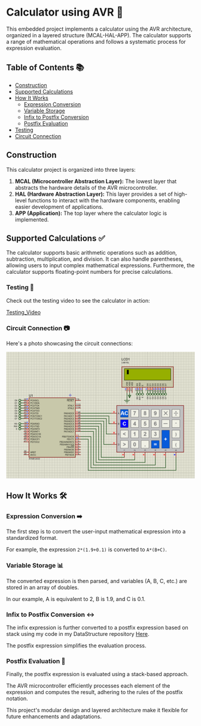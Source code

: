 # Calculator using AVR 🧮

This embedded project implements a calculator using the AVR architecture, organized in a layered structure (MCAL-HAL-APP). The calculator supports a range of mathematical operations and follows a systematic process for expression evaluation.

## Table of Contents 📚

- [Construction](#construction)
- [Supported Calculations](#supported-calculations-)
- [How It Works](#how-it-works-%EF%B8%8F)
  - [Expression Conversion](#expression-conversion-%EF%B8%8F)
  - [Variable Storage](#variable-storage-)
  - [Infix to Postfix Conversion](#infix-to-postfix-conversion-%EF%B8%8F)
  - [Postfix Evaluation](#postfix-evaluation-)
- [Testing](#testing-)
- [Circuit Connection](#circuit-connection-)

## Construction

This calculator project is organized into three layers:

1. **MCAL (Microcontroller Abstraction Layer):** The lowest layer that abstracts the hardware details of the AVR microcontroller.
2. **HAL (Hardware Abstraction Layer):** This layer provides a set of high-level functions to interact with the hardware components, enabling easier development of applications.
3. **APP (Application):** The top layer where the calculator logic is implemented.

## Supported Calculations ✅

The calculator supports basic arithmetic operations such as addition, subtraction, multiplication, and division. It can also handle parentheses, allowing users to input complex mathematical expressions. Furthermore, the calculator supports floating-point numbers for precise calculations.

### Testing 🎥

Check out the testing video to see the calculator in action:

[Testing_Video](Stimulation/Testing_Video.mp4)

### Circuit Connection 📷

Here's a photo showcasing the circuit connections:

![Circuit_Connection](Stimulation/Circuit_Connection.png)

## How It Works 🛠️

### Expression Conversion ➡️

The first step is to convert the user-input mathematical expression into a standardized format.

For example, the expression `2*(1.9+0.1)` is converted to `A*(B+C)`.

### Variable Storage 📊

The converted expression is then parsed, and variables (A, B, C, etc.) are stored in an array of doubles.

In our example, A is equivalent to 2, B is 1.9, and C is 0.1.

### Infix to Postfix Conversion ↔️

The infix expression is further converted to a postfix expression based on stack using my code in my DataStructure repository [Here](https://github.com/hamed2634/Data_Structure/tree/master/infix%20to%20postfix%20using%20stack). 

The postfix expression simplifies the evaluation process.

### Postfix Evaluation 🔄

Finally, the postfix expression is evaluated using a stack-based approach. 

The AVR microcontroller efficiently processes each element of the expression and computes the result, adhering to the rules of the postfix notation.

This project's modular design and layered architecture make it flexible for future enhancements and adaptations.
